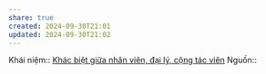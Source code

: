 ```yaml
---
share: true
created: 2024-09-30T21:01
updated: 2024-09-30T21:02
---
```

Khái niệm:: 
[Khác biệt giữa nhân viên, đại lý, cộng tác viên](./Kh%C3%A1c%20bi%E1%BB%87t%20gi%E1%BB%AFa%20nh%C3%A2n%20vi%C3%AAn,%20%C4%91%E1%BA%A1i%20l%C3%BD,%20c%E1%BB%99ng%20t%C3%A1c%20vi%C3%AAn.md)
Nguồn:: 
